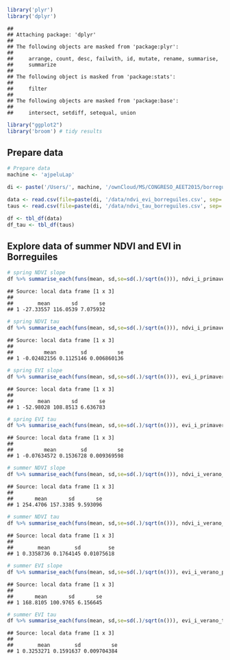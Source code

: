 ``` r
library('plyr')
library('dplyr')
```

    ## 
    ## Attaching package: 'dplyr'
    ## 
    ## The following objects are masked from 'package:plyr':
    ## 
    ##     arrange, count, desc, failwith, id, mutate, rename, summarise,
    ##     summarize
    ## 
    ## The following object is masked from 'package:stats':
    ## 
    ##     filter
    ## 
    ## The following objects are masked from 'package:base':
    ## 
    ##     intersect, setdiff, setequal, union

``` r
library("ggplot2")
library('broom') # tidy results
```

Prepare data
------------

``` r
# Prepare data
machine <- 'ajpeluLap'

di <- paste('/Users/', machine, '/ownCloud/MS/CONGRESO_AEET2015/borreguiles/borreguiles_talk', sep='')

data <- read.csv(file=paste(di, '/data/ndvi_evi_borreguiles.csv', sep=''), header=TRUE, sep=";")
taus <- read.csv(file=paste(di, '/data/ndvi_tau_borreguiles.csv', sep=''), header=TRUE, sep=";")

df <- tbl_df(data)
df_tau <- tbl_df(taus)
```

Explore data of summer NDVI and EVI in Borreguiles
--------------------------------------------------

``` r
# spring NDVI slope
df %>% summarise_each(funs(mean, sd,se=sd(.)/sqrt(n())), ndvi_i_primavera_pendiente)
```

    ## Source: local data frame [1 x 3]
    ## 
    ##        mean       sd       se
    ## 1 -27.33557 116.0539 7.075932

``` r
# spring NDVI tau
df %>% summarise_each(funs(mean, sd,se=sd(.)/sqrt(n())), ndvi_i_primavera_tau)
```

    ## Source: local data frame [1 x 3]
    ## 
    ##          mean        sd          se
    ## 1 -0.02482156 0.1125146 0.006860136

``` r
# spring EVI slope
df %>% summarise_each(funs(mean, sd,se=sd(.)/sqrt(n())), evi_i_primavera_pendiente)
```

    ## Source: local data frame [1 x 3]
    ## 
    ##        mean       sd       se
    ## 1 -52.98028 108.8513 6.636783

``` r
# spring EVI tau
df %>% summarise_each(funs(mean, sd,se=sd(.)/sqrt(n())), evi_i_primavera_tau)
```

    ## Source: local data frame [1 x 3]
    ## 
    ##          mean        sd          se
    ## 1 -0.07634572 0.1536728 0.009369598

``` r
# summer NDVI slope          
df %>% summarise_each(funs(mean, sd,se=sd(.)/sqrt(n())), ndvi_i_verano_pendiente)   
```

    ## Source: local data frame [1 x 3]
    ## 
    ##       mean       sd       se
    ## 1 254.4706 157.3385 9.593096

``` r
# summer NDVI tau  
df %>% summarise_each(funs(mean, sd,se=sd(.)/sqrt(n())), ndvi_i_verano_tau)
```

    ## Source: local data frame [1 x 3]
    ## 
    ##        mean        sd         se
    ## 1 0.3358736 0.1764145 0.01075618

``` r
# summer EVI slope          
df %>% summarise_each(funs(mean, sd,se=sd(.)/sqrt(n())), evi_i_verano_pendiente)   
```

    ## Source: local data frame [1 x 3]
    ## 
    ##       mean       sd       se
    ## 1 168.8105 100.9765 6.156645

``` r
# summer EVI tau  
df %>% summarise_each(funs(mean, sd,se=sd(.)/sqrt(n())), evi_i_verano_tau)
```

    ## Source: local data frame [1 x 3]
    ## 
    ##        mean        sd          se
    ## 1 0.3253271 0.1591637 0.009704384
